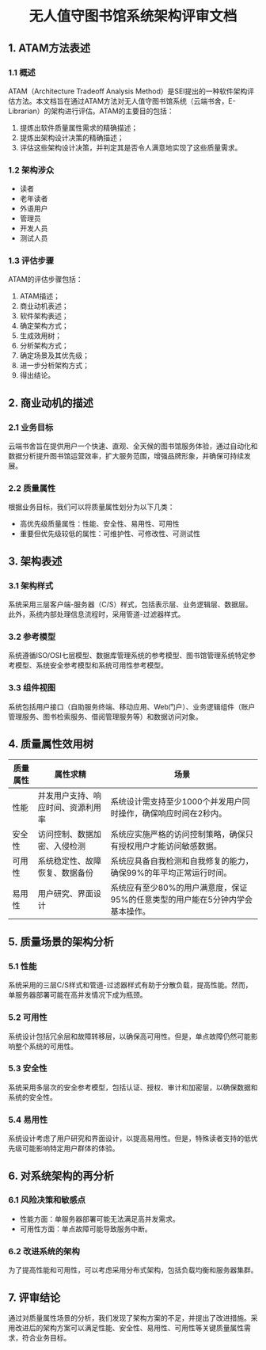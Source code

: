 <h1 align="center">无人值守图书馆系统架构评审文档</h1>

## 1. ATAM方法表述

### 1.1 概述

ATAM（Architecture Tradeoff Analysis Method）是SEI提出的一种软件架构评估方法。本文档旨在通过ATAM方法对无人值守图书馆系统（云端书舍，E-Librarian）的架构进行评估。ATAM的主要目的包括：

1. 提炼出软件质量属性需求的精确描述；
2. 提炼出架构设计决策的精确描述；
3. 评估这些架构设计决策，并判定其是否令人满意地实现了这些质量需求。

### 1.2 架构涉众

- 读者
- 老年读者
- 外语用户
- 管理员
- 开发人员
- 测试人员

### 1.3 评估步骤

ATAM的评估步骤包括：

1. ATAM描述；
2. 商业动机表述；
3. 软件架构表述；
4. 确定架构方式；
5. 生成效用树；
6. 分析架构方式；
7. 确定场景及其优先级；
8. 进一步分析架构方式；
9. 得出结论。

## 2. 商业动机的描述

### 2.1 业务目标

云端书舍旨在提供用户一个快速、直观、全天候的图书馆服务体验，通过自动化和数据分析提升图书馆运营效率，扩大服务范围，增强品牌形象，并确保可持续发展。

### 2.2 质量属性

根据业务目标，我们可以将质量属性划分为以下几类：

- 高优先级质量属性：性能、安全性、易用性、可用性
- 重要但优先级较低的属性：可维护性、可修改性、可测试性

## 3. 架构表述

### 3.1 架构样式

系统采用三层客户端-服务器（C/S）样式，包括表示层、业务逻辑层、数据层。此外，系统内部处理信息流程时，采用管道-过滤器样式。

### 3.2 参考模型

系统遵循ISO/OSI七层模型、数据库管理系统的参考模型、图书馆管理系统特定参考模型、系统安全参考模型和系统可用性参考模型。

### 3.3 组件视图

系统包括用户接口（自助服务终端、移动应用、Web门户）、业务逻辑组件（账户管理服务、图书检索服务、借阅管理服务等）和数据访问对象。

## 4. 质量属性效用树

| 质量属性 | 属性求精 | 场景 |
| --- | --- | --- |
| 性能 | 并发用户支持、响应时间、资源利用率 | 系统设计需支持至少1000个并发用户同时操作，确保响应时间在2秒内。 |
| 安全性 | 访问控制、数据加密、入侵检测 | 系统应实施严格的访问控制策略，确保只有授权用户才能访问敏感数据。 |
| 可用性 | 系统稳定性、故障恢复、数据备份 | 系统应具备自我检测和自我修复的能力，确保99%的年平均正常运行时间。 |
| 易用性 | 用户研究、界面设计 | 系统应有至少80%的用户满意度，保证95%的任意类型的用户能在5分钟内学会基本操作。 |

## 5. 质量场景的架构分析

### 5.1 性能

系统采用的三层C/S样式和管道-过滤器样式有助于分散负载，提高性能。然而，单服务器部署可能在高并发情况下成为瓶颈。

### 5.2 可用性

系统设计包括冗余层和故障转移层，以确保高可用性。但是，单点故障仍然可能影响整个系统的可用性。

### 5.3 安全性

系统采用多层次的安全参考模型，包括认证、授权、审计和加密层，以确保数据和系统的安全性。

### 5.4 易用性

系统设计考虑了用户研究和界面设计，以提高易用性。但是，特殊读者支持的低优先级可能影响特定用户群体的体验。

## 6. 对系统架构的再分析

### 6.1 风险决策和敏感点

- 性能方面：单服务器部署可能无法满足高并发需求。
- 可用性方面：单点故障可能导致服务中断。

### 6.2 改进系统的架构

为了提高性能和可用性，可以考虑采用分布式架构，包括负载均衡和服务器集群。

## 7. 评审结论

通过对质量属性场景的分析，我们发现了架构方案的不足，并提出了改进措施。采用改进后的架构方案可以满足性能、安全性、易用性、可用性等关键质量属性需求，符合业务目标。
